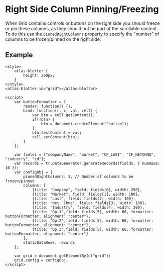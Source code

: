 # Right Side Column Pinning/Freezing

When Grid contains controls or buttons on the right side you should freeze or pin these columns, as they should not be part of the scrollable content. To do this use the `pinnedRightColumns` property to specify the "number" of columns to be frozen/pinned on the right side.

## Example

```live
<style>
	atlas-blotter {
		height: 200px;
	}
</style>
<atlas-blotter id="grid"></atlas-blotter>

<script>
	var buttonFormatter = {
		render: function() {},
		bind: function(r, c, val, cell) {
			var btn = cell.getContent();
			if(!btn) {
				btn = document.createElement("button");
			}
			btn.textContent = val;
			cell.setContent(btn);
		}
	};

	var fields = ["companyName", "market", "CF_LAST", "CF_NETCHNG", "industry", "id"];
	var records = tr.DataGenerator.generateRecords(fields, { numRows: 10 });
	var configObj = {
		pinnedRightColumns: 3, // Number of columns to be frozen/pinned
		columns: [
			{title: "Company", field: fields[0], width: 250},
			{title: "Market", field: fields[1], width: 100},
			{title: "Last", field: fields[2], width: 100},
			{title: "Net. Chng", field: fields[3], width: 100},
			{title: "Industry", field: fields[4], width: 300},
			{title: "Op.1",field: fields[5], width: 60, formatter: buttonFormatter, alignment: "center"},
			{title: "Op.2",field: fields[5], width: 60, formatter: buttonFormatter, alignment: "center"},
			{title: "Op.3",field: fields[5], width: 60, formatter: buttonFormatter, alignment: "center"}
		],
		staticDataRows: records
	};

	var grid = document.getElementById("grid");
	grid.config = configObj;
</script>
```
